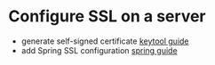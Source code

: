 # Configure SSL on a server
- generate self-signed certificate [keytool guide](https://docs.oracle.com/javase/8/docs/technotes/tools/unix/keytool.html#keytool_option_genkeypair)
- add Spring SSL configuration [spring guide](https://docs.spring.io/spring-boot/docs/current/reference/htmlsingle/#howto-configure-ssl)